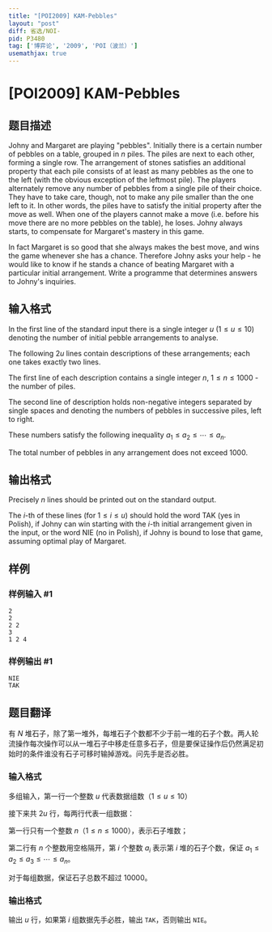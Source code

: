 ```yaml
---
title: "[POI2009] KAM-Pebbles"
layout: "post"
diff: 省选/NOI-
pid: P3480
tag: ['博弈论', '2009', 'POI（波兰）']
usemathjax: true
---
```


# [POI2009] KAM-Pebbles
## 题目描述

Johny and Margaret are playing "pebbles". Initially there is a certain number of pebbles on a table, grouped in $n$ piles. The piles are next to each other, forming a single row. The arrangement of stones satisfies an additional property that each pile consists of at least as many pebbles as the one to the left (with the obvious exception of the leftmost pile). The players alternately remove any number of pebbles from a single pile of their choice. They have to take care, though, not to make any pile smaller than the one left to it. In other words, the piles have to satisfy the initial property after the move as well. When one of the players cannot make a move (i.e. before his move there are no more pebbles on the table), he loses. Johny always starts, to compensate for Margaret's mastery in this game.

In fact Margaret is so good that she always makes the best move, and wins the game whenever she has a chance. Therefore Johny asks your help - he would like to know if he stands a chance of beating Margaret with a particular initial arrangement. Write a programme that determines answers to Johny's inquiries.

## 输入格式

In the first line of the standard input there is a single integer $u$ ($1\le u\le 10$) denoting the number of initial pebble arrangements to analyse.

The following $2u$ lines contain descriptions of these arrangements; each one takes exactly two lines.

The first line of each description contains a single integer $n$, $1\le n\le 1000$  - the number of piles.

The second line of description holds  non-negative integers  separated by single spaces and denoting the numbers of pebbles in successive piles, left to right.

These numbers satisfy the following inequality $a_1\le a_2\le \cdots \le a_n$.


The total number of pebbles in any arrangement does not exceed $1000$.

## 输出格式

Precisely $n$ lines should be printed out on the standard output.

The $i$-th of these lines (for $1\le i\le u$) should hold the word TAK (yes in Polish), if Johny can win starting with the $i$-th initial arrangement given in the input, or the word NIE (no in Polish), if Johny is bound to lose that game, assuming optimal play of Margaret.

## 样例

### 样例输入 #1
```
2
2
2 2
3
1 2 4

```
### 样例输出 #1
```
NIE
TAK

```
## 题目翻译

有 $N$ 堆石子，除了第一堆外，每堆石子个数都不少于前一堆的石子个数。两人轮流操作每次操作可以从一堆石子中移走任意多石子，但是要保证操作后仍然满足初始时的条件谁没有石子可移时输掉游戏。问先手是否必胜。

### 输入格式

多组输入，第一行一个整数 $u$ 代表数据组数（$1\le u\le 10$）

接下来共 $2u$ 行，每两行代表一组数据：

第一行只有一个整数 $n$（$1\le n\le 1000$），表示石子堆数；

第二行有 $n$ 个整数用空格隔开，第 $i$ 个整数 $a_i$ 表示第 $i$ 堆的石子个数，保证 $a_1\le a_2\le a_3\le \cdots\le a_n$。

对于每组数据，保证石子总数不超过 $10000$。

### 输出格式

输出 $u$ 行，如果第 $i$ 组数据先手必胜，输出 `TAK`，否则输出 `NIE`。

